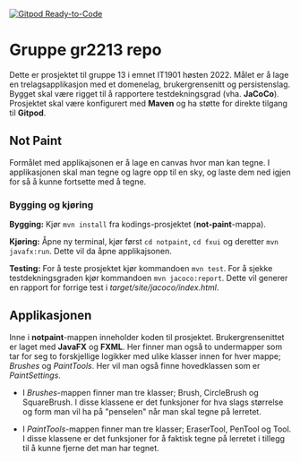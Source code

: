 [![Gitpod Ready-to-Code](https://img.shields.io/badge/Gitpod-Ready--to--Code-blue?logo=gitpod)](https://gitpod.stud.ntnu.no/#https://gitlab.stud.idi.ntnu.no/it1901/groups-2022/gr2213/gr2213)

# Gruppe gr2213 repo 

Dette er prosjektet til gruppe 13 i emnet IT1901 høsten 2022. Målet er å lage en trelagsapplikasjon med et domenelag, brukergrensenitt og persistenslag. Bygget skal være rigget til å rapportere testdekningsgrad (vha. **JaCoCo**). Prosjektet skal være konfigurert med **Maven** og ha støtte for direkte tilgang til **Gitpod**.


## Not Paint

Formålet med applikajsonen er å lage en canvas hvor man kan tegne. I applikasjonen skal man tegne og lagre opp til en sky, og laste dem ned igjen for så å kunne fortsette med å tegne. 


### Bygging og kjøring
**Bygging:** Kjør `mvn install` fra kodings-prosjektet (**not-paint**-mappa).

**Kjøring:** Åpne ny terminal, kjør først `cd notpaint`, `cd fxui` og deretter `mvn javafx:run`. Dette vil da åpne applikajsonen.

**Testing:** For å teste prosjektet kjør kommandoen `mvn test`. For å sjekke testdekningsgraden kjør kommandoen `mvn jacoco:report`. Dette vil generer en rapport for forrige test i *target/site/jacoco/index.html*. 


## Applikasjonen 
Inne i **notpaint**-mappen inneholder koden til prosjektet. Brukergrensenittet er laget med **JavaFX** og **FXML**.
Her finner man også to undermapper som tar for seg to forskjellige logikker med ulike klasser innen for hver mappe; *Brushes* og *PaintTools*. Her vil man også finne hovedklassen som er *PaintSettings*.

- I *Brushes*-mappen finner man tre klasser; Brush, CircleBrush og SquareBrush. I disse klassene er det funksjoner for hva slags størrelse og form man vil ha på "penselen" når man skal tegne på lerretet. 
 
- I *PaintTools*-mappen finner man tre klasser; EraserTool, PenTool og Tool. I disse klassene er det funksjoner for å faktisk tegne på lerretet i tillegg til å kunne fjerne det man har tegnet. 






